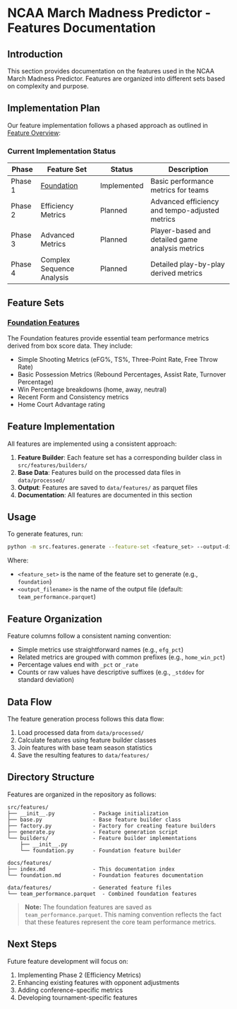 # NCAA March Madness Predictor - Features Documentation

## Introduction

This section provides documentation on the features used in the NCAA March Madness Predictor. Features are organized into different sets based on complexity and purpose.

## Implementation Plan

Our feature implementation follows a phased approach as outlined in [Feature Overview](../reference/features/overview.md):

### Current Implementation Status

| Phase | Feature Set | Status | Description |
|-------|------------|--------|-------------|
| Phase 1 | [Foundation](foundation.md) | Implemented | Basic performance metrics for teams |
| Phase 2 | Efficiency Metrics | Planned | Advanced efficiency and tempo-adjusted metrics |
| Phase 3 | Advanced Metrics | Planned | Player-based and detailed game analysis metrics |
| Phase 4 | Complex Sequence Analysis | Planned | Detailed play-by-play derived metrics |

## Feature Sets

### [Foundation Features](foundation.md)

The Foundation features provide essential team performance metrics derived from box score data. They include:

- Simple Shooting Metrics (eFG%, TS%, Three-Point Rate, Free Throw Rate)
- Basic Possession Metrics (Rebound Percentages, Assist Rate, Turnover Percentage)
- Win Percentage breakdowns (home, away, neutral)
- Recent Form and Consistency metrics
- Home Court Advantage rating

## Feature Implementation

All features are implemented using a consistent approach:

1. **Feature Builder**: Each feature set has a corresponding builder class in `src/features/builders/`
2. **Base Data**: Features build on the processed data files in `data/processed/`
3. **Output**: Features are saved to `data/features/` as parquet files
4. **Documentation**: All features are documented in this section

## Usage

To generate features, run:

```bash
python -m src.features.generate --feature-set <feature_set> --output-dir data/features --output-filename <output_filename>
```

Where:
- `<feature_set>` is the name of the feature set to generate (e.g., `foundation`)
- `<output_filename>` is the name of the output file (default: `team_performance.parquet`)

## Feature Organization

Feature columns follow a consistent naming convention:

- Simple metrics use straightforward names (e.g., `efg_pct`)
- Related metrics are grouped with common prefixes (e.g., `home_win_pct`)
- Percentage values end with `_pct` or `_rate`
- Counts or raw values have descriptive suffixes (e.g., `_stddev` for standard deviation)

## Data Flow

The feature generation process follows this data flow:

1. Load processed data from `data/processed/`
2. Calculate features using feature builder classes
3. Join features with base team season statistics
4. Save the resulting features to `data/features/`

## Directory Structure

Features are organized in the repository as follows:

```
src/features/
├── __init__.py            - Package initialization
├── base.py                - Base feature builder class
├── factory.py             - Factory for creating feature builders
├── generate.py            - Feature generation script
└── builders/              - Feature builder implementations
    ├── __init__.py
    └── foundation.py      - Foundation feature builder

docs/features/
├── index.md               - This documentation index
└── foundation.md          - Foundation features documentation

data/features/             - Generated feature files
└── team_performance.parquet  - Combined foundation features
```

> **Note:** The foundation features are saved as `team_performance.parquet`. This naming convention reflects the fact that these features represent the core team performance metrics.

## Next Steps

Future feature development will focus on:

1. Implementing Phase 2 (Efficiency Metrics)
2. Enhancing existing features with opponent adjustments
3. Adding conference-specific metrics
4. Developing tournament-specific features 